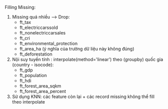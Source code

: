 Filling Missing:
1. Missing quá nhiều --> Drop:
   - ft_tax
   - ft_electriccarssold
   - ft_nonelectriccarsales
   - ft_cri
   - ft_environmental_protection
   - ft_area_ha (ý nghĩa của trường dữ liệu này không đúng)
   - ft_deforestation
2. Nội suy tuyến tính : interpolate(method='linear') theo (groupby) quốc gia (country - isocode):
   - ft_gdp
   - ft_population
   - ft_hdi
   - ft_forest_area_sqkm
   - ft_forest_area_percent
3. Sử dụng KNN: các feature còn lại + các record missing không thể fill theo interpolate
